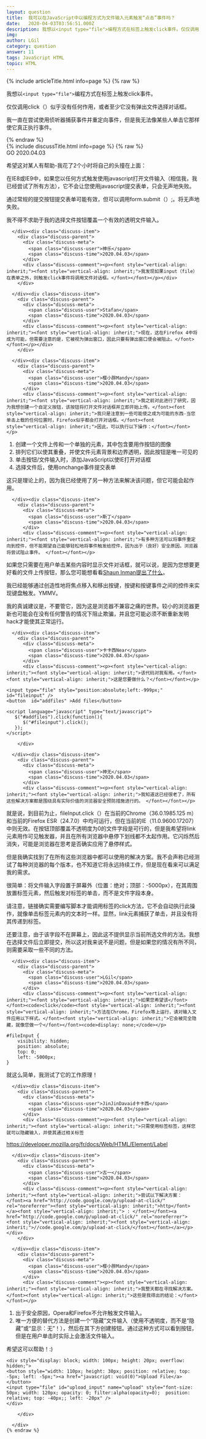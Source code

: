 ```yaml
---
layout: question
title:  我可以在JavaScript中以编程方式为文件输入元素触发“点击”事件吗？
date:   2020-04-03T03:56:51.000Z
description: 我想以<input type="file">编程方式在标签上触发click事件。仅仅调用click（）似乎没有任何作用，或者至少它没有弹出文件选择对话...
img: 
author: LGil
category: question
answer: 11
tags: JavaScript HTML
topic: HTML
---
```

<div class="article-root">
  <div class="article">
    {% include articleTitle.html info=page %}
    {% raw %}
    <div class="article-content"><p><font style="vertical-align: inherit;"><font style="vertical-align: inherit;">我想以</font></font><code>&lt;input type="file"&gt;</code><font style="vertical-align: inherit;"><font style="vertical-align: inherit;">编程方式</font><font style="vertical-align: inherit;">在</font><font style="vertical-align: inherit;">标签</font><font style="vertical-align: inherit;">上触发click事件</font><font style="vertical-align: inherit;">。</font></font></p>

<p><font style="vertical-align: inherit;"><font style="vertical-align: inherit;">仅仅调用click（）似乎没有任何作用，或者至少它没有弹出文件选择对话框。</font></font></p>

<p><font style="vertical-align: inherit;"><font style="vertical-align: inherit;">我一直在尝试使用侦听器捕获事件并重定向事件，但是我无法像某些人单击它那样使它真正执行事件。</font></font></p></div>
    {% endraw %}
  </div>

  <div class="discuss-wrapper">
    {% include discussTitle.html info=page %}
    {% raw %}
    <div class="discuss-item">
        <div class="discuss-parent">
          <div class="discuss-meta">
            <span class="discuss-user">GO</span>
            <span class="discuss-time">2020.04.03</span>
          </div>
          <div class="discuss-comment"><p><font style="vertical-align: inherit;"><font style="vertical-align: inherit;">希望这对某人有帮助-我花了2个小时将自己的头撞在上面：</font></font></p>

<p><font style="vertical-align: inherit;"><font style="vertical-align: inherit;">在IE8或IE9中，如果您以任何方式触发使用javascript打开文件输入（相信我，我已经尝试了所有方法），它不会让您使用javascript提交表单，只会无声地失败。</font></font></p>

<p><font style="vertical-align: inherit;"><font style="vertical-align: inherit;">通过常规的提交按钮提交表单可能有效，但可以调用form.submit（）;。</font><font style="vertical-align: inherit;">将无声地失败。</font></font></p>

<p><font style="vertical-align: inherit;"><font style="vertical-align: inherit;">我不得不求助于我的选择文件按钮覆盖一个有效的透明文件输入。</font></font></p></div>
        </div>
        
      </div><div class="discuss-item">
        <div class="discuss-parent">
          <div class="discuss-meta">
            <span class="discuss-user">神乐</span>
            <span class="discuss-time">2020.04.03</span>
          </div>
          <div class="discuss-comment"><p><font style="vertical-align: inherit;"><font style="vertical-align: inherit;">我发现如果input（file）在表单之外，则触发click事件将调用文件对话框。</font></font></p></div>
        </div>
        
      </div><div class="discuss-item">
        <div class="discuss-parent">
          <div class="discuss-meta">
            <span class="discuss-user">Stafan</span>
            <span class="discuss-time">2020.04.03</span>
          </div>
          <div class="discuss-comment"><p><font style="vertical-align: inherit;"><font style="vertical-align: inherit;">现在，这在Firefox 4中将成为可能，但需要注意的是，它被视为弹出窗口，因此只要有弹出窗口便会被阻止。</font></font></p></div>
        </div>
        
      </div><div class="discuss-item">
        <div class="discuss-parent">
          <div class="discuss-meta">
            <span class="discuss-user">樱小胖Mandy</span>
            <span class="discuss-time">2020.04.03</span>
          </div>
          <div class="discuss-comment"><p><font style="vertical-align: inherit;"><font style="vertical-align: inherit;">我之前对此进行了研究，因为我想创建一个自定义按钮，该按钮将打开文件对话框并立即开始上传。</font><font style="vertical-align: inherit;">我只是注意到一些可能使之成为可能的东西-当您单击上载的任何位置时，Firefox似乎都会打开对话框。</font><font style="vertical-align: inherit;">因此，可以执行以下操作：</font></font></p>

<ol>
<li><font style="vertical-align: inherit;"><font style="vertical-align: inherit;">创建一个文件上传和一个单独的元素，其中包含要用作按钮的图像</font></font></li>
<li><font style="vertical-align: inherit;"><font style="vertical-align: inherit;">排列它们以使其重叠，并使文件元素背景和边界透明，因此按钮是唯一可见的</font></font></li>
<li><font style="vertical-align: inherit;"><font style="vertical-align: inherit;">单击按钮/文件输入时，添加JavaScript以使IE打开对话框</font></font></li>
<li><font style="vertical-align: inherit;"><font style="vertical-align: inherit;">选择文件后，使用onchange事件提交表单</font></font></li>
</ol>

<p><font style="vertical-align: inherit;"><font style="vertical-align: inherit;">这只是理论上的，因为我已经使用了另一种方法来解决该问题，但它可能会起作用。</font></font></p></div>
        </div>
        
      </div><div class="discuss-item">
        <div class="discuss-parent">
          <div class="discuss-meta">
            <span class="discuss-user">斯丁</span>
            <span class="discuss-time">2020.04.03</span>
          </div>
          <div class="discuss-comment"><p><font style="vertical-align: inherit;"><font style="vertical-align: inherit;">有多种方法可以将事件重定向到控件，但不能期望自己能够轻松地将事件触发给控件，因为出于（良好）安全原因，浏览器将尝试阻止事件。 </font></font></p>

<p><font style="vertical-align: inherit;"><font style="vertical-align: inherit;">如果您只需要在用户单击某些内容时显示文件对话框，就可以说，是因为您想要更好看的文件上传按钮，那么您可能想看看</font></font><a href="http://www.shauninman.com/archive/2007/09/10/styling_file_inputs_with_css_and_the_dom" rel="nofollow noreferrer"><font style="vertical-align: inherit;"><font style="vertical-align: inherit;">Shaun Inman提出了什么</font></font></a><font style="vertical-align: inherit;"><font style="vertical-align: inherit;">。</font></font></p>

<p><font style="vertical-align: inherit;"><font style="vertical-align: inherit;">我已经能够通过创造性地将焦点移入和移出按键，按键和按键事件之间的控件来实现键盘触发。</font><font style="vertical-align: inherit;">YMMV。</font></font></p>

<p><font style="vertical-align: inherit;"><font style="vertical-align: inherit;">我的真诚建议是，不要管它，因为这是浏览器不兼容之痛的世界。</font><font style="vertical-align: inherit;">较小的浏览器更新也可能会在没有任何警告的情况下阻止欺骗，并且您可能必须不断重新发明hack才能使其正常运行。</font></font></p></div>
        </div>
        
      </div><div class="discuss-item">
        <div class="discuss-parent">
          <div class="discuss-meta">
            <span class="discuss-user">卡卡西Near</span>
            <span class="discuss-time">2020.04.03</span>
          </div>
          <div class="discuss-comment"><p><font style="vertical-align: inherit;"><font style="vertical-align: inherit;">该代码对我有用。</font><font style="vertical-align: inherit;">这是您要做什么？</font></font></p>

<pre><code>&lt;input type="file" style="position:absolute;left:-999px;" id="fileinput" /&gt;<font></font>
&lt;button  id="addfiles" &gt;Add files&lt;/button&gt;<font></font>
<font></font>
&lt;script language="javascript" type="text/javascript"&gt;<font></font>
   $("#addfiles").click(function(){<font></font>
      $("#fileinput").click();<font></font>
   });<font></font>
&lt;/script&gt;<font></font>
</code></pre></div>
        </div>
        
      </div><div class="discuss-item">
        <div class="discuss-parent">
          <div class="discuss-meta">
            <span class="discuss-user">神无</span>
            <span class="discuss-time">2020.04.03</span>
          </div>
          <div class="discuss-comment"><p><font style="vertical-align: inherit;"><font style="vertical-align: inherit;">我知道这已经很老了，所有这些解决方案都是围绕具有实际价值的浏览器安全预防措施进行的。 </font></font></p>

<p><font style="vertical-align: inherit;"><font style="vertical-align: inherit;">就是说，到目前为止，fileInput.click（）在当前的Chrome（36.0.1985.125 m）和当前的Firefox ESR（24.7.0）中均可运行，但在当前的IE（11.0.9600.17207）中则无效。</font><font style="vertical-align: inherit;">在按钮顶部覆盖不透明度为0的文件字段是可行的，但是我希望将link元素用作可见触发器，并且在所有浏览器中悬停下划线都不太起作用。</font><font style="vertical-align: inherit;">它闪烁然后消失，可能是浏览器在思考是否确实应用了悬停样式。</font></font></p>

<p><font style="vertical-align: inherit;"><font style="vertical-align: inherit;">但是我确实找到了在所有这些浏览器中都可以使用的解决方案。</font><font style="vertical-align: inherit;">我不会声称已经测试了每种浏览器的每个版本，也不知道它将永远持续工作，但是现在看来可以满足我的需求。</font></font></p>

<p><font style="vertical-align: inherit;"><font style="vertical-align: inherit;">很简单：将文件输入字段置于屏幕外（位置：绝对；顶部：-5000px），在其周围放置标签元素，然后触发对标签的单击，而不是文件字段本身。</font></font></p>

<p><font style="vertical-align: inherit;"><font style="vertical-align: inherit;">请注意，链接确实需要编写脚本才能调用标签的click方法，它不会自动执行此操作，就像单击标签元素内的文本时一样。</font><font style="vertical-align: inherit;">显然，link元素捕获了单击，并且没有将其传递到标签。</font></font></p>

<p><font style="vertical-align: inherit;"><font style="vertical-align: inherit;">还要注意，由于该字段不在屏幕上，因此这不提供显示当前所选文件的方法。</font><font style="vertical-align: inherit;">我想在选择文件后立即提交，所以这对我来说不是问题，但是如果您的情况有所不同，则需要采取一些不同的方法。</font></font></p></div>
        </div>
        
      </div><div class="discuss-item">
        <div class="discuss-parent">
          <div class="discuss-meta">
            <span class="discuss-user">LGil</span>
            <span class="discuss-time">2020.04.03</span>
          </div>
          <div class="discuss-comment"><p><font style="vertical-align: inherit;"><font style="vertical-align: inherit;">如果您希望该</font></font><code>click</code><font style="vertical-align: inherit;"><font style="vertical-align: inherit;">方法在Chrome，Firefox等上运行，请对输入文件应用以下样式。</font><font style="vertical-align: inherit;">它会被完全隐藏，就像您做一个</font></font><code>display: none;</code></p>

<pre><code>#fileInput {<font></font>
    visibility: hidden;<font></font>
    position: absolute;<font></font>
    top: 0;<font></font>
    left: -5000px;<font></font>
}<font></font>
</code></pre>

<p><font style="vertical-align: inherit;"><font style="vertical-align: inherit;">就这么简单，我测试了它的工作原理！</font></font></p></div>
        </div>
        
      </div><div class="discuss-item">
        <div class="discuss-parent">
          <div class="discuss-meta">
            <span class="discuss-user">JinJinDavaid卡卡西</span>
            <span class="discuss-time">2020.04.03</span>
          </div>
          <div class="discuss-comment"><p><font style="vertical-align: inherit;"><font style="vertical-align: inherit;">只需使用标签标签，这样您就可以隐藏输入，并使其通过相关标签
 </font></font><a href="https://developer.mozilla.org/fr/docs/Web/HTML/Element/Label" rel="noreferrer"><font style="vertical-align: inherit;"><font style="vertical-align: inherit;">https://developer.mozilla.org/fr/docs/Web/HTML/Element/Label</font></font></a></p></div>
        </div>
        
      </div><div class="discuss-item">
        <div class="discuss-parent">
          <div class="discuss-meta">
            <span class="discuss-user">古一</span>
            <span class="discuss-time">2020.04.03</span>
          </div>
          <div class="discuss-comment"><p><font style="vertical-align: inherit;"><font style="vertical-align: inherit;">尝试以下解决方案：</font><a href="http://code.google.com/p/upload-at-click/" rel="noreferrer"><font style="vertical-align: inherit;">http</font></a><font style="vertical-align: inherit;"> : </font></font><a href="http://code.google.com/p/upload-at-click/" rel="noreferrer"><font style="vertical-align: inherit;"><font style="vertical-align: inherit;">//code.google.com/p/upload-at-click/</font></font></a></p></div>
        </div>
        
      </div><div class="discuss-item">
        <div class="discuss-parent">
          <div class="discuss-meta">
            <span class="discuss-user">樱小胖Mandy</span>
            <span class="discuss-time">2020.04.03</span>
          </div>
          <div class="discuss-comment"><p><font style="vertical-align: inherit;"><font style="vertical-align: inherit;">我整天都在寻找解决方案。</font><font style="vertical-align: inherit;">这些是我得出的结论：</font></font></p>

<ol>
<li><font style="vertical-align: inherit;"><font style="vertical-align: inherit;">出于安全原因，Opera和Firefox不允许触发文件输入。</font></font></li>
<li><font style="vertical-align: inherit;"><font style="vertical-align: inherit;">唯一方便的替代方法是创建一个“隐藏”文件输入（使用不透明度，而不是“隐藏”或“显示：无”！），然后在其下方创建按钮。</font><font style="vertical-align: inherit;">通过这种方式可以看到按钮，但是在用户单击时实际上会激活文件输入。</font></font></li>
</ol>

<p><font style="vertical-align: inherit;"><font style="vertical-align: inherit;">希望这可以帮助！</font><font style="vertical-align: inherit;">:)</font></font></p>

<pre><code>&lt;div style="display: block; width: 100px; height: 20px; overflow: hidden;"&gt;<font></font>
&lt;button style="width: 110px; height: 30px; position: relative; top: -5px; left: -5px;"&gt;&lt;a href="javascript: void(0)"&gt;Upload File&lt;/a&gt;&lt;/button&gt;<font></font>
&lt;input type="file" id="upload_input" name="upload" style="font-size: 50px; width: 120px; opacity: 0; filter:alpha(opacity=0);  position: relative; top: -40px;; left: -20px" /&gt;<font></font>
&lt;/div&gt;<font></font>
</code></pre></div>
        </div>
        
      </div>
    {% endraw %}
  </div>
<div>
